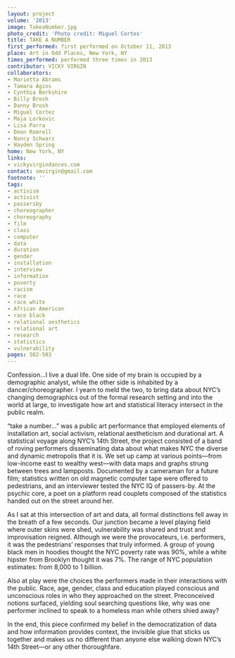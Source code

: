 ```yaml
---
layout: project
volume: '2013'
image: TakeaNumber.jpg
photo_credit: 'Photo credit: Miguel Cortes'
title: TAKE A NUMBER
first_performed: first performed on October 11, 2013
place: Art in Odd Places, New York, NY
times_performed: performed three times in 2013
contributor: VICKY VIRGIN
collaborators:
- Marietta Abrams
- Tamara Agins
- Cynthia Berkshire
- Billy Brosh
- Danny Brosh
- Miguel Cortez
- Maja Lorkovic
- Lisa Parra
- Deon Romrell
- Nancy Schwarz
- Hayden Spring
home: New York, NY
links:
- vickyvirgindances.com
contact: vmvirgin@gmail.com
footnote: ''
tags:
- activism
- activist
- passersby
- choreographer
- choreography
- film
- class
- computer
- data
- duration
- gender
- installation
- interview
- information
- poverty
- racism
- race
- race white
- African American
- race black
- relational aesthetics
- relational art
- research
- statistics
- vulnerability
pages: 502-503
---
```


Confession…I live a dual life. One side of my brain is occupied by a demographic analyst, while the other side is inhabited by a dancer/choreographer. I yearn to meld the two, to bring data about NYC’s changing demographics out of the formal research setting and into the world at large, to investigate how art and statistical literacy intersect in the public realm.

“take a number…” was a public art performance that employed elements of installation art, social activism, relational aestheticism and durational art. A statistical voyage along NYC’s 14th Street, the project consisted of a band of roving performers disseminating data about what makes NYC the diverse and dynamic metropolis that it is. We set up camp at various points—from low-income east to wealthy west—with data maps and graphs strung between trees and lampposts. Documented by a cameraman for a future film; statistics written on old magnetic computer tape were offered to pedestrians, and an interviewer tested the NYC IQ of passers-by. At the psychic core, a poet on a platform read couplets composed of the statistics handed out on the street around her.

As I sat at this intersection of art and data, all formal distinctions fell away in the breath of a few seconds. Our junction became a level playing field where outer skins were shed, vulnerability was shared and trust and improvisation reigned. Although we were the provocateurs, i.e. performers, it was the pedestrians’ responses that truly informed. A group of young black men in hoodies thought the NYC poverty rate was 90%, while a white hipster from Brooklyn thought it was 7%. The range of NYC population estimates: from 8,000 to 1 billion.

Also at play were the choices the performers made in their interactions with the public. Race, age, gender, class and education played conscious and unconscious roles in who they approached on the street. Preconceived notions surfaced, yielding soul searching questions like, why was one performer inclined to speak to a homeless man while others shied away?

In the end, this piece confirmed my belief in the democratization of data and how information provides context, the invisible glue that sticks us together and makes us no different than anyone else walking down NYC’s 14th Street—or any other thoroughfare.
